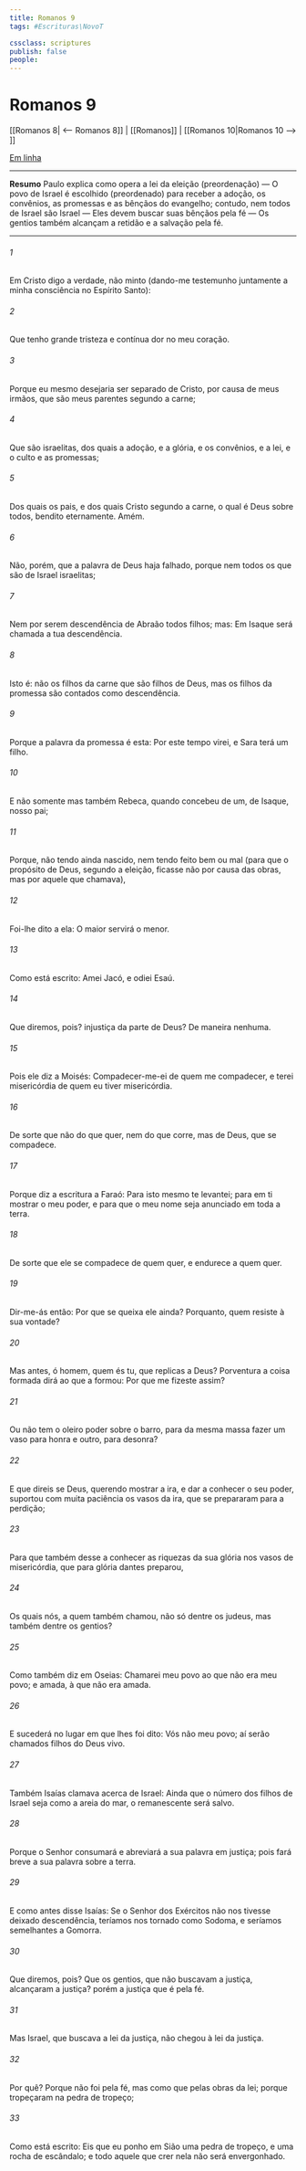 ```yaml
---
title: Romanos 9
tags: #Escrituras\NovoT

cssclass: scriptures
publish: false
people:
---
```


# Romanos 9
[[Romanos 8| <-- Romanos 8]] | [[Romanos]] | [[Romanos 10|Romanos 10 --> ]]

[Em linha](https://churchofjesuschrist.org/study/scriptures/nt/rom/9?lang=por)

---
__Resumo__
Paulo explica como opera a lei da eleição (preordenação) — O povo de Israel é escolhido (preordenado) para receber a adoção, os convênios, as promessas e as bênçãos do evangelho; contudo, nem todos de Israel são Israel — Eles devem buscar suas bênçãos pela fé — Os gentios também alcançam a retidão e a salvação pela fé.

---
###### 1 
Em Cristo digo a verdade, não minto (dando-me testemunho juntamente a minha consciência no Espírito Santo):

###### 2 
Que tenho grande tristeza e contínua dor no meu coração.

###### 3 
Porque eu mesmo desejaria ser separado de Cristo, por causa de meus irmãos, que são meus parentes segundo a carne;

###### 4 
Que são israelitas, dos quais  a adoção, e a glória, e os convênios, e a lei, e o culto  e as promessas;

###### 5 
Dos quais  os pais, e dos quais  Cristo segundo a carne, o qual é Deus sobre todos, bendito eternamente. Amém.

###### 6 
Não, porém, que a palavra de Deus haja falhado, porque nem todos os que são de Israel  israelitas;

###### 7 
Nem por serem descendência de Abraão  todos filhos; mas: Em Isaque será chamada a tua descendência.

###### 8 
Isto é: não  os filhos da carne que são filhos de Deus, mas os filhos da promessa são contados como descendência.

###### 9 
Porque a palavra da promessa é esta: Por este tempo virei, e Sara terá um filho.

###### 10 
E não somente  mas também Rebeca, quando concebeu de um, de Isaque, nosso pai;

###### 11 
Porque, não tendo  ainda nascido, nem tendo feito bem ou mal (para que o propósito de Deus, segundo a eleição, ficasse  não por causa das obras, mas por aquele que chamava),

###### 12 
Foi-lhe dito a ela: O maior servirá o menor.

###### 13 
Como está escrito: Amei Jacó, e odiei Esaú.

###### 14 
Que diremos, pois?  injustiça da parte de Deus? De maneira nenhuma.

###### 15 
Pois ele diz a Moisés: Compadecer-me-ei de quem me compadecer, e terei misericórdia de quem eu tiver misericórdia.

###### 16 
De sorte que não  do que quer, nem do que corre, mas de Deus, que se compadece.

###### 17 
Porque diz a escritura a Faraó: Para isto mesmo te levantei; para em ti mostrar o meu poder, e para que o meu nome seja anunciado em toda a terra.

###### 18 
De sorte que ele se compadece de quem quer, e endurece a quem quer.

###### 19 
Dir-me-ás então: Por que se queixa ele ainda? Porquanto, quem resiste à sua vontade?

###### 20 
Mas antes, ó homem, quem és tu, que replicas a Deus? Porventura a coisa formada dirá ao que a formou: Por que me fizeste assim?

###### 21 
Ou não tem o oleiro poder sobre o barro, para da mesma massa fazer um vaso para honra e outro, para desonra?

###### 22 
E que direis se Deus, querendo mostrar a  ira, e dar a conhecer o seu poder, suportou com muita paciência os vasos da ira, que se prepararam para a perdição;

###### 23 
Para que também desse a conhecer as riquezas da sua glória nos vasos de misericórdia, que para glória  dantes preparou,

###### 24 
Os quais  nós, a quem também chamou, não só dentre os judeus, mas também dentre os gentios?

###### 25 
Como também diz em Oseias: Chamarei meu povo ao que não era meu povo; e amada, à que não era amada.

###### 26 
E sucederá  no lugar em que lhes foi dito: Vós não  meu povo; aí serão chamados filhos do Deus vivo.

###### 27 
Também Isaías clamava acerca de Israel: Ainda que o número dos filhos de Israel seja como a areia do mar, o remanescente será salvo.

###### 28 
Porque o Senhor consumará e abreviará a sua palavra em justiça; pois fará breve a sua palavra sobre a terra.

###### 29 
E como antes disse Isaías: Se o Senhor dos Exércitos não nos tivesse deixado descendência, teríamos nos tornado como Sodoma, e seríamos semelhantes a Gomorra.

###### 30 
Que diremos, pois? Que os gentios, que não buscavam a justiça, alcançaram a justiça?  porém a justiça que é pela fé.

###### 31 
Mas Israel, que buscava a lei da justiça, não chegou à lei da justiça.

###### 32 
Por quê? Porque não foi pela fé, mas como que pelas obras da lei; porque tropeçaram na pedra de tropeço;

###### 33 
Como está escrito: Eis que eu ponho em Sião uma pedra de tropeço, e uma rocha de escândalo; e todo aquele que crer nela não será envergonhado.

